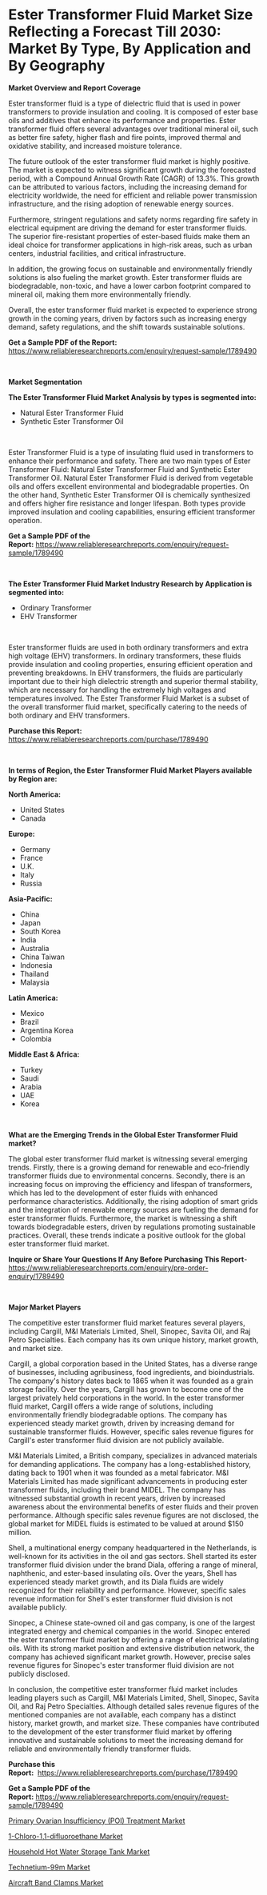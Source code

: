 <p><h1>Ester Transformer Fluid Market Size Reflecting a Forecast Till 2030: Market By Type, By Application and By Geography</h1></p><p><strong>Market Overview and Report Coverage</strong></p>
<p><p>Ester transformer fluid is a type of dielectric fluid that is used in power transformers to provide insulation and cooling. It is composed of ester base oils and additives that enhance its performance and properties. Ester transformer fluid offers several advantages over traditional mineral oil, such as better fire safety, higher flash and fire points, improved thermal and oxidative stability, and increased moisture tolerance.</p><p>The future outlook of the ester transformer fluid market is highly positive. The market is expected to witness significant growth during the forecasted period, with a Compound Annual Growth Rate (CAGR) of 13.3%. This growth can be attributed to various factors, including the increasing demand for electricity worldwide, the need for efficient and reliable power transmission infrastructure, and the rising adoption of renewable energy sources.</p><p>Furthermore, stringent regulations and safety norms regarding fire safety in electrical equipment are driving the demand for ester transformer fluids. The superior fire-resistant properties of ester-based fluids make them an ideal choice for transformer applications in high-risk areas, such as urban centers, industrial facilities, and critical infrastructure.</p><p>In addition, the growing focus on sustainable and environmentally friendly solutions is also fueling the market growth. Ester transformer fluids are biodegradable, non-toxic, and have a lower carbon footprint compared to mineral oil, making them more environmentally friendly.</p><p>Overall, the ester transformer fluid market is expected to experience strong growth in the coming years, driven by factors such as increasing energy demand, safety regulations, and the shift towards sustainable solutions.</p></p>
<p><strong>Get a Sample PDF of the Report:</strong> <a href="https://www.reliableresearchreports.com/enquiry/request-sample/1789490">https://www.reliableresearchreports.com/enquiry/request-sample/1789490</a></p>
<p>&nbsp;</p>
<p><strong>Market Segmentation</strong></p>
<p><strong>The Ester Transformer Fluid Market Analysis by types is segmented into:</strong></p>
<p><ul><li>Natural Ester Transformer Fluid</li><li>Synthetic Ester Transformer Oil</li></ul></p>
<p>&nbsp;</p>
<p><p>Ester Transformer Fluid is a type of insulating fluid used in transformers to enhance their performance and safety. There are two main types of Ester Transformer Fluid: Natural Ester Transformer Fluid and Synthetic Ester Transformer Oil. Natural Ester Transformer Fluid is derived from vegetable oils and offers excellent environmental and biodegradable properties. On the other hand, Synthetic Ester Transformer Oil is chemically synthesized and offers higher fire resistance and longer lifespan. Both types provide improved insulation and cooling capabilities, ensuring efficient transformer operation.</p></p>
<p><strong>Get a Sample PDF of the Report:</strong>&nbsp;<a href="https://www.reliableresearchreports.com/enquiry/request-sample/1789490">https://www.reliableresearchreports.com/enquiry/request-sample/1789490</a></p>
<p>&nbsp;</p>
<p><strong>The Ester Transformer Fluid Market Industry Research by Application is segmented into:</strong></p>
<p><ul><li>Ordinary Transformer</li><li>EHV Transformer</li></ul></p>
<p>&nbsp;</p>
<p><p>Ester transformer fluids are used in both ordinary transformers and extra high voltage (EHV) transformers. In ordinary transformers, these fluids provide insulation and cooling properties, ensuring efficient operation and preventing breakdowns. In EHV transformers, the fluids are particularly important due to their high dielectric strength and superior thermal stability, which are necessary for handling the extremely high voltages and temperatures involved. The Ester Transformer Fluid Market is a subset of the overall transformer fluid market, specifically catering to the needs of both ordinary and EHV transformers.</p></p>
<p><strong>Purchase this Report:</strong>&nbsp; <a href="https://www.reliableresearchreports.com/purchase/1789490">https://www.reliableresearchreports.com/purchase/1789490</a></p>
<p>&nbsp;</p>
<p><strong>In terms of Region, the Ester Transformer Fluid Market Players available by Region are:</strong></p>
<p>
    <p> <strong> North America: </strong>
        <ul>
            <li>United States</li>
            <li>Canada</li>
        </ul>
        </p> 
    <p> <strong> Europe: </strong>
        <ul>
            <li>Germany</li>
            <li>France</li>
            <li>U.K.</li>
            <li>Italy</li>
            <li>Russia</li>
        </ul>
        </p> 
    <p> <strong> Asia-Pacific: </strong>
        <ul>
            <li>China</li>
            <li>Japan</li>
            <li>South Korea</li>
            <li>India</li>
            <li>Australia</li>
            <li>China Taiwan</li>
            <li>Indonesia</li>
            <li>Thailand</li>
            <li>Malaysia</li>
        </ul>
        </p> 
    <p> <strong> Latin America: </strong>
        <ul>
            <li>Mexico</li>
            <li>Brazil</li>
            <li>Argentina Korea</li>
            <li>Colombia</li>
        </ul>
        </p> 
    <p> <strong> Middle East & Africa: </strong>
        <ul>
            <li>Turkey</li>
            <li>Saudi</li>
            <li>Arabia</li>
            <li>UAE</li>
            <li>Korea</li>
        </ul>
    </p>
    </p>
<p>&nbsp;</p>
<p><strong>What are the Emerging Trends in the Global Ester Transformer Fluid market?</strong></p>
<p><p>The global ester transformer fluid market is witnessing several emerging trends. Firstly, there is a growing demand for renewable and eco-friendly transformer fluids due to environmental concerns. Secondly, there is an increasing focus on improving the efficiency and lifespan of transformers, which has led to the development of ester fluids with enhanced performance characteristics. Additionally, the rising adoption of smart grids and the integration of renewable energy sources are fueling the demand for ester transformer fluids. Furthermore, the market is witnessing a shift towards biodegradable esters, driven by regulations promoting sustainable practices. Overall, these trends indicate a positive outlook for the global ester transformer fluid market.</p></p>
<p><strong>Inquire or Share Your Questions If Any Before Purchasing This Report</strong>- <a href="https://www.reliableresearchreports.com/enquiry/pre-order-enquiry/1789490">https://www.reliableresearchreports.com/enquiry/pre-order-enquiry/1789490</a></p>
<p>&nbsp;</p>
<p><strong>Major Market Players</strong></p>
<p><p>The competitive ester transformer fluid market features several players, including Cargill, M&I Materials Limited, Shell, Sinopec, Savita Oil, and Raj Petro Specialties. Each company has its own unique history, market growth, and market size.</p><p>Cargill, a global corporation based in the United States, has a diverse range of businesses, including agribusiness, food ingredients, and bioindustrials. The company's history dates back to 1865 when it was founded as a grain storage facility. Over the years, Cargill has grown to become one of the largest privately held corporations in the world. In the ester transformer fluid market, Cargill offers a wide range of solutions, including environmentally friendly biodegradable options. The company has experienced steady market growth, driven by increasing demand for sustainable transformer fluids. However, specific sales revenue figures for Cargill's ester transformer fluid division are not publicly available.</p><p>M&I Materials Limited, a British company, specializes in advanced materials for demanding applications. The company has a long-established history, dating back to 1901 when it was founded as a metal fabricator. M&I Materials Limited has made significant advancements in producing ester transformer fluids, including their brand MIDEL. The company has witnessed substantial growth in recent years, driven by increased awareness about the environmental benefits of ester fluids and their proven performance. Although specific sales revenue figures are not disclosed, the global market for MIDEL fluids is estimated to be valued at around $150 million.</p><p>Shell, a multinational energy company headquartered in the Netherlands, is well-known for its activities in the oil and gas sectors. Shell started its ester transformer fluid division under the brand Diala, offering a range of mineral, naphthenic, and ester-based insulating oils. Over the years, Shell has experienced steady market growth, and its Diala fluids are widely recognized for their reliability and performance. However, specific sales revenue information for Shell's ester transformer fluid division is not available publicly.</p><p>Sinopec, a Chinese state-owned oil and gas company, is one of the largest integrated energy and chemical companies in the world. Sinopec entered the ester transformer fluid market by offering a range of electrical insulating oils. With its strong market position and extensive distribution network, the company has achieved significant market growth. However, precise sales revenue figures for Sinopec's ester transformer fluid division are not publicly disclosed.</p><p>In conclusion, the competitive ester transformer fluid market includes leading players such as Cargill, M&I Materials Limited, Shell, Sinopec, Savita Oil, and Raj Petro Specialties. Although detailed sales revenue figures of the mentioned companies are not available, each company has a distinct history, market growth, and market size. These companies have contributed to the development of the ester transformer fluid market by offering innovative and sustainable solutions to meet the increasing demand for reliable and environmentally friendly transformer fluids.</p></p>
<p><strong>Purchase this Report:</strong>&nbsp;&nbsp;<a href="https://www.reliableresearchreports.com/purchase/1789490">https://www.reliableresearchreports.com/purchase/1789490</a></p>
<p></p>
<p><strong>Get a Sample PDF of the Report:</strong>&nbsp;<a href="https://www.reliableresearchreports.com/enquiry/request-sample/1789490">https://www.reliableresearchreports.com/enquiry/request-sample/1789490</a></p>
<p><p><a href="https://github.com/lilstefpacute/Market-Research-Report-List-1/blob/main/primary-ovarian-insufficiency-poi-treatment-market.md">Primary Ovarian Insufficiency (POI) Treatment Market</a></p><p><a href="https://github.com/rexevange/Market-Research-Report-List-1/blob/main/1-chloro-11-difluoroethane-market.md">1-Chloro-1,1-difluoroethane Market</a></p><p><a href="https://medium.com/@andrewhills1925/analyzing-household-hot-water-storage-tank-market-global-industry-perspective-and-forecast-2023-9e128a55ecc3">Household Hot Water Storage Tank Market</a></p><p><a href="https://medium.com/@leliajewess/technetium-99m-market-outlook-industry-overview-and-forecast-2023-to-2030-d033a2beed24">Technetium-99m Market</a></p><p><a href="https://www.linkedin.com/pulse/aircraft-band-clamps-market-research-report-provides-thorough/">Aircraft Band Clamps Market</a></p></p>
